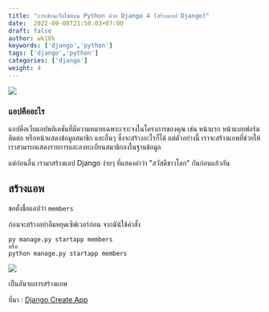 ```yaml
---
title: "การเขียนเว็บไซต์บน Python ด้วย Django 4 (สร้างแอป Django)"
date:  2022-09-08T21:50:03+07:00
draft: false
author: wk18k
keywords: ['django','python']
tags: ['django','python']
categories: ['django']
weight: 4
---
```


![](https://cdn.discordapp.com/attachments/585069524445822986/1017447206602674226/unknown.png) 

### แอปคืออะไร

แอปคือเว็บแอปพลิเคชันที่มีความหมายเฉพาะเจาะจงในโครงการของคุณ เช่น หน้าแรก หน้าแบบฟอร์มติดต่อ หรือหน้าแสดงข้อมูลสมาชิก และอื่นๆ ซึ่งจะสร้างอะไรก็ได้ แต่ตัวอย่างนี้ เราจะสร้างแอพที่ช่วยให้เราสามารถแสดงรายการและลงทะเบียนสมาชิกลงในฐานข้อมูล

แต่ก่อนอื่น เรามาสร้างแอป Django ง่ายๆ ที่แสดงคำว่า "สวัสดีชาวโลก" กันก่อนแล้วกัน



## สร้างแอพ

ขอตั้งชื่อแอปว่า `members`

ก่อนจะสร้างอย่าลืมหยุดเซิฟเวอร์ก่อน จากนัน้ใช้คำสั่ง

```
py manage.py startapp members
หรือ
python manage.py startapp members
```

![](https://cdn.discordapp.com/attachments/585069524445822986/1017471906963800234/rtset.gif)

เป็นอันจบการสร้างแอพ

ที่มา : [Django Create App](https://www.w3schools.com/django/django_create_app.php)
